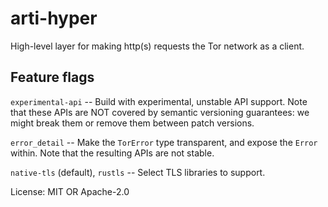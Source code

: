 # arti-hyper

High-level layer for making http(s) requests the Tor network as a client.

## Feature flags

`experimental-api` -- Build with experimental, unstable API support.
Note that these APIs are NOT covered by semantic versioning guarantees:
we might break them or remove them between patch versions.

`error_detail` -- Make the `TorError` type transparent, and expose the `Error` within.
Note that the resulting APIs are not stable.

`native-tls` (default), `rustls` -- Select TLS libraries to support. 

License: MIT OR Apache-2.0
